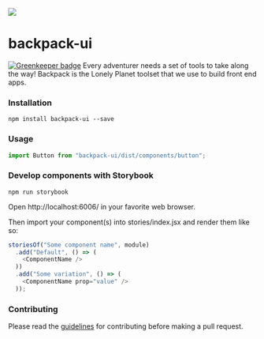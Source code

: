 ![](https://travis-ci.org/lonelyplanet/backpack-ui.svg?branch=master)

# backpack-ui

[![Greenkeeper badge](https://badges.greenkeeper.io/lonelyplanet/backpack-ui.svg)](https://greenkeeper.io/)
Every adventurer needs a set of tools to take along the way! Backpack is the Lonely Planet toolset that we use to build front end
apps.

### Installation

```shell
npm install backpack-ui --save
```

### Usage

```js
import Button from "backpack-ui/dist/components/button";
```

### Develop components with Storybook

```shell
npm run storybook
```

Open http://localhost:6006/ in your favorite web browser.

Then import your component(s) into stories/index.jsx and render them like so:

```js
storiesOf("Some component name", module)
  .add("Default", () => (
    <ComponentName />
  ))
  .add("Some variation", () => (
    <ComponentName prop="value" />
  ));
```

### Contributing

Please read the [guidelines](https://github.com/lonelyplanet/backpack-ui/blob/master/CONTRIBUTING.md) for contributing before making a pull request.
